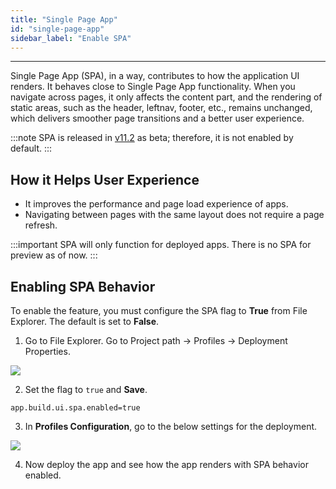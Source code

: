 ```yaml
---
title: "Single Page App" 
id: "single-page-app"
sidebar_label: "Enable SPA"
---
```

---

Single Page App (SPA), in a way, contributes to how the application UI renders. It behaves close to Single Page App functionality. When you navigate across pages, it only affects the content part, and the rendering of static areas, such as the header, leftnav, footer, etc., remains unchanged, which delivers smoother page transitions and a better user experience. 

:::note
SPA is released in [v11.2](/learn/wavemaker-release-notes/v11-2-0) as beta; therefore, it is not enabled by default.
:::

## How it Helps User Experience

- It improves the performance and page load experience of apps. 
- Navigating between pages with the same layout does not require a page refresh.

:::important
SPA will only function for deployed apps. There is no SPA for preview as of now.
:::

## Enabling SPA Behavior

To enable the feature, you must configure the SPA flag to **True** from File Explorer. The default is set to **False**.

1. Go to File Explorer. Go to Project path -> Profiles -> Deployment Properties. 

[![](/learn/assets/spa-enable-flag.png)](/learn/assets/spa-enable-flag.png)
 
2. Set the flag to `true` and **Save**. 

```
app.build.ui.spa.enabled=true
```
 
3. In **Profiles Configuration**, go to the below settings for the deployment.

[![](/learn/assets/spa-config-profile.png)](/learn/assets/spa-config-profile.png)
 
4. Now deploy the app and see how the app renders with SPA behavior enabled.